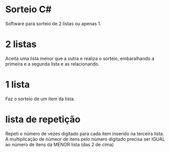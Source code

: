 # Sorteio C#

Software para sorteio de 2 listas ou apenas 1.

# 2 listas
Aceita uma lista menor que a outra e realiza o sorteio, embaralhando a primeira e a segunda lista e as relacionando.

# 1 lista
Faz o sorteio de um item da lista.

# lista de repetição
Repeti o número de vezes digitado para cada item inserido na terceira lista. A multiplicação de númeor de itens pelo número digitado precisa ser IGUAL ao número de itens da MENOR lista (das 2 de cima)
